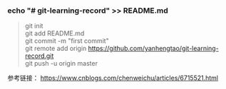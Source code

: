 ### echo "# git-learning-record" >> README.md
> git init<br/>
> git add README.md<br/>
> git commit -m "first commit"<br/>
> git remote add origin https://github.com/yanhengtao/git-learning-record.git<br/>
> git push -u origin master<br/>


参考链接：
https://www.cnblogs.com/chenweichu/articles/6715521.html
